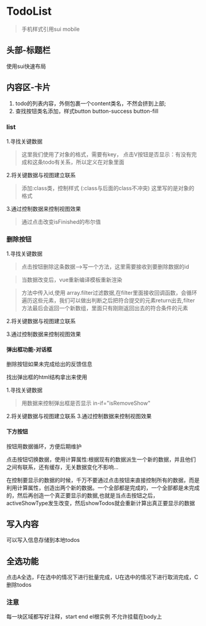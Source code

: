 # TodoList

> 手机样式引用sui mobile

## 头部-标题栏

使用sui快速布局

## 内容区-卡片

1. todo的列表内容，外侧包裹一个content类名，不然会挤到上部;
2. 查找按钮类名添加，样式button button-success button-fill

### list

1.寻找关键数据  

> 这里我们使用了对象的格式，需要有key，
> 点击V按钮是否显示：有没有完成和这条todo有关系，所以定义在对象里面

2.将关键数据与视图建立联系

> 添加:class类，控制样式 (:class与后面的class不冲突) 这里写的是对象的格式

3.通过控制数据来控制视图效果

> 通过点击改变isFinished的布尔值

### 删除按钮

1.寻找关键数据

>点击按钮删除这条数据-->写一个方法，这里需要接收到要删除数据的id

>当数据改变后，vue重新编译模板重新渲染

>方法中传入id,使用 array.filter过滤数据,在filter里面接收回调函数，会循环遍历这些元素，我们可以做出判断之后把符合提交的元素return出去,filter方法最后会返回一个新数组，里面只有刚刚返回出去的符合条件的元素

2.将关键数据与视图建立联系

3.通过控制数据来控制视图效果

#### 弹出框功能-对话框

删除按钮如果未完成给出的反馈信息

找出弹出框的html结构拿出来使用

1.寻找关键数据

> 用数据来控制弹出框是否显示 in-if="isRemoveShow"

2.将关键数据与视图建立联系
3.通过控制数据来控制视图效果

#### 下方按钮

按钮用数据循环，方便后期维护
    
点击按钮切换数据，使用计算属性:根据现有的数据派生一个新的数据，并且他们之间有联系，还有缓存，无关数据变化不影响...

在控制要显示的数据的时候，千万不要通过点击按钮来直接控制所有的数据，而是利用计算属性，创造出两个新的数据。一个全部都是完成的，一个全部都是未完成的，然后再创造一个真正要显示的数据,也就是当点击按钮之后，activeShowType发生改变，然后showTodos就会重新计算出真正要显示的数据

## 写入内容

可以写入信息存储到本地todos

## 全选功能

点击A全选，F在选中的情况下进行批量完成，U在选中的情况下进行取消完成，C删除todos

### 注意

每一块区域都写好注释，start end
el根实例 不允许挂载在body上